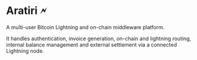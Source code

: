 # Aratiri 🗲

A multi-user Bitcoin Lightning and on-chain middleware platform.

It handles authentication, invoice generation, on-chain and lightning routing, internal balance management and external
settlement via a connected Lightning node.